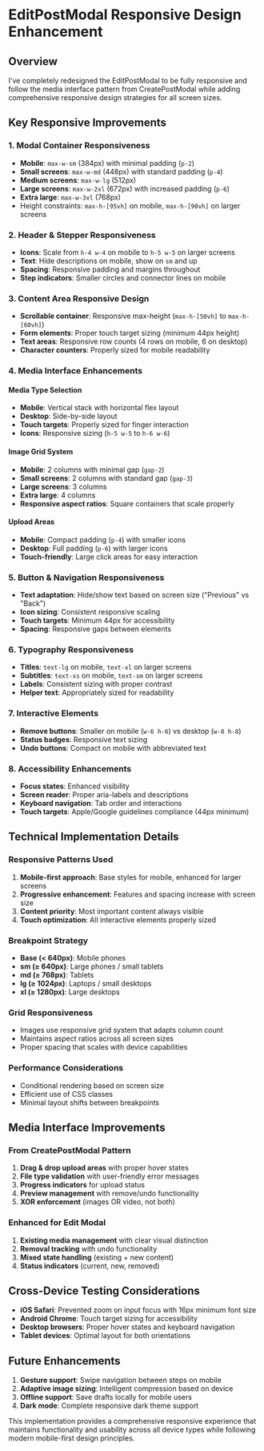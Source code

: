 # EditPostModal Responsive Design Enhancement

## Overview

I've completely redesigned the EditPostModal to be fully responsive and follow the media interface pattern from CreatePostModal while adding comprehensive responsive design strategies for all screen sizes.

## Key Responsive Improvements

### 1. **Modal Container Responsiveness**

- **Mobile**: `max-w-sm` (384px) with minimal padding (`p-2`)
- **Small screens**: `max-w-md` (448px) with standard padding (`p-4`)
- **Medium screens**: `max-w-lg` (512px)
- **Large screens**: `max-w-2xl` (672px) with increased padding (`p-6`)
- **Extra large**: `max-w-3xl` (768px)
- Height constraints: `max-h-[95vh]` on mobile, `max-h-[90vh]` on larger screens

### 2. **Header & Stepper Responsiveness**

- **Icons**: Scale from `h-4 w-4` on mobile to `h-5 w-5` on larger screens
- **Text**: Hide descriptions on mobile, show on `sm` and up
- **Spacing**: Responsive padding and margins throughout
- **Step indicators**: Smaller circles and connector lines on mobile

### 3. **Content Area Responsive Design**

- **Scrollable container**: Responsive max-height (`max-h-[50vh]` to `max-h-[60vh]`)
- **Form elements**: Proper touch target sizing (minimum 44px height)
- **Text areas**: Responsive row counts (4 rows on mobile, 6 on desktop)
- **Character counters**: Properly sized for mobile readability

### 4. **Media Interface Enhancements**

#### **Media Type Selection**

- **Mobile**: Vertical stack with horizontal flex layout
- **Desktop**: Side-by-side layout
- **Touch targets**: Properly sized for finger interaction
- **Icons**: Responsive sizing (`h-5 w-5` to `h-6 w-6`)

#### **Image Grid System**

- **Mobile**: 2 columns with minimal gap (`gap-2`)
- **Small screens**: 2 columns with standard gap (`gap-3`)
- **Large screens**: 3 columns
- **Extra large**: 4 columns
- **Responsive aspect ratios**: Square containers that scale properly

#### **Upload Areas**

- **Mobile**: Compact padding (`p-4`) with smaller icons
- **Desktop**: Full padding (`p-6`) with larger icons
- **Touch-friendly**: Large click areas for easy interaction

### 5. **Button & Navigation Responsiveness**

- **Text adaptation**: Hide/show text based on screen size ("Previous" vs "Back")
- **Icon sizing**: Consistent responsive scaling
- **Touch targets**: Minimum 44px for accessibility
- **Spacing**: Responsive gaps between elements

### 6. **Typography Responsiveness**

- **Titles**: `text-lg` on mobile, `text-xl` on larger screens
- **Subtitles**: `text-xs` on mobile, `text-sm` on larger screens
- **Labels**: Consistent sizing with proper contrast
- **Helper text**: Appropriately sized for readability

### 7. **Interactive Elements**

- **Remove buttons**: Smaller on mobile (`w-6 h-6`) vs desktop (`w-8 h-8`)
- **Status badges**: Responsive text sizing
- **Undo buttons**: Compact on mobile with abbreviated text

### 8. **Accessibility Enhancements**

- **Focus states**: Enhanced visibility
- **Screen reader**: Proper aria-labels and descriptions
- **Keyboard navigation**: Tab order and interactions
- **Touch targets**: Apple/Google guidelines compliance (44px minimum)

## Technical Implementation Details

### **Responsive Patterns Used**

1. **Mobile-first approach**: Base styles for mobile, enhanced for larger screens
2. **Progressive enhancement**: Features and spacing increase with screen size
3. **Content priority**: Most important content always visible
4. **Touch optimization**: All interactive elements properly sized

### **Breakpoint Strategy**

- **Base (< 640px)**: Mobile phones
- **sm (≥ 640px)**: Large phones / small tablets
- **md (≥ 768px)**: Tablets
- **lg (≥ 1024px)**: Laptops / small desktops
- **xl (≥ 1280px)**: Large desktops

### **Grid Responsiveness**

- Images use responsive grid system that adapts column count
- Maintains aspect ratios across all screen sizes
- Proper spacing that scales with device capabilities

### **Performance Considerations**

- Conditional rendering based on screen size
- Efficient use of CSS classes
- Minimal layout shifts between breakpoints

## Media Interface Improvements

### **From CreatePostModal Pattern**

1. **Drag & drop upload areas** with proper hover states
2. **File type validation** with user-friendly error messages
3. **Progress indicators** for upload status
4. **Preview management** with remove/undo functionality
5. **XOR enforcement** (images OR video, not both)

### **Enhanced for Edit Modal**

1. **Existing media management** with clear visual distinction
2. **Removal tracking** with undo functionality
3. **Mixed state handling** (existing + new content)
4. **Status indicators** (current, new, removed)

## Cross-Device Testing Considerations

- **iOS Safari**: Prevented zoom on input focus with 16px minimum font size
- **Android Chrome**: Touch target sizing for accessibility
- **Desktop browsers**: Proper hover states and keyboard navigation
- **Tablet devices**: Optimal layout for both orientations

## Future Enhancements

1. **Gesture support**: Swipe navigation between steps on mobile
2. **Adaptive image sizing**: Intelligent compression based on device
3. **Offline support**: Save drafts locally for mobile users
4. **Dark mode**: Complete responsive dark theme support

This implementation provides a comprehensive responsive experience that maintains functionality and usability across all device types while following modern mobile-first design principles.
